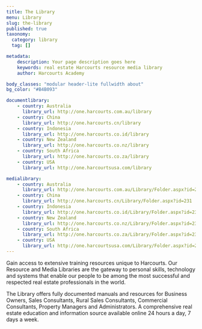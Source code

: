 ```yaml
---
title: The Library
menu: Library
slug: the-library
published: true
taxonomy:
  category: library
  tag: []

metadata:
    description: Your page description goes here
    keywords: real estate Harcourts resource media library
    author: Harcourts Academy

body_classes: "modular header-lite fullwidth about"
bg_color: "#B4B093"

documentlibrary:
    - country: Australia
      library_url: http://one.harcourts.com.au/library
    - country: China
      library_url: http://one.harcourts.cn/library
    - country: Indonesia
      library_url: http://one.harcourts.co.id/library
    - country: New Zealand
      library_url: http://one.harcourts.co.nz/library
    - country: South Africa
      library_url: http://one.harcourts.co.za/library
    - country: USA
      library_url: http://one.harcourtsusa.com/library

medialibrary:
    - country: Australia
      library_url: http://one.harcourts.com.au/Library/Folder.aspx?id=231
    - country: China
      library_url: http://one.harcourts.cn/Library/Folder.aspx?id=231
    - country: Indonesia
      library_url: http://one.harcourts.co.id/Library/Folder.aspx?id=231
    - country: New Zealand
      library_url: http://one.harcourts.co.nz/Library/Folder.aspx?id=231
    - country: South Africa
      library_url: http://one.harcourts.co.za/Library/Folder.aspx?id=231
    - country: USA
      library_url: http://one.harcourtsusa.com/Library/Folder.aspx?id=231
---
```


Gain access to extensive training resources unique to Harcourts. Our Resource and Media Libraries are the gateway to personal skills, technology and systems that enable our people to be among the most successful and respected real estate professionals in the world.

The Library offers fully documented manuals and resources for Business Owners, Sales Consultants, Rural Sales Consultants, Commercial Consultants, Property Managers and Administrators. A comprehensive real estate education and information source available online 24 hours a day, 7 days a week.

